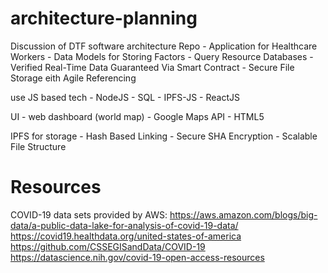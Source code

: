 # architecture-planning
Discussion of DTF software architecture Repo
	- Application for Healthcare Workers
	- Data Models for Storing Factors
	- Query Resource Databases
	- Verified Real-Time Data Guaranteed Via Smart Contract
	- Secure File Storage eith Agile Referencing

use JS based tech
	- NodeJS
	- SQL
	- IPFS-JS
	- ReactJS

UI - web dashboard (world map)
	- Google Maps API
	- HTML5

IPFS for storage
	- Hash Based Linking
	- Secure SHA Encryption
	- Scalable File Structure

# Resources
COVID-19 data sets provided by AWS: https://aws.amazon.com/blogs/big-data/a-public-data-lake-for-analysis-of-covid-19-data/
https://covid19.healthdata.org/united-states-of-america
https://github.com/CSSEGISandData/COVID-19
https://datascience.nih.gov/covid-19-open-access-resources
